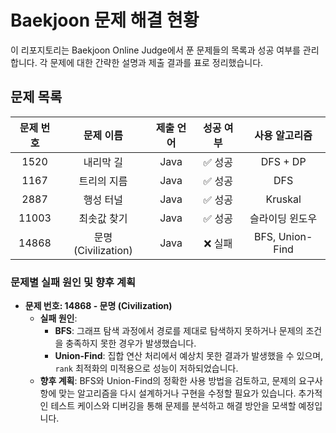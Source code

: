 # Baekjoon 문제 해결 현황

이 리포지토리는 Baekjoon Online Judge에서 푼 문제들의 목록과 성공 여부를 관리합니다. 각 문제에 대한 간략한 설명과 제출 결과를 표로 정리했습니다.

## 문제 목록

| 문제 번호 | 문제 이름           | 제출 언어 | 성공 여부  |       사용 알고리즘        |
|:--------:|:-----------------:|:---------:|:------:|:--------------------:|
| 1520     | 내리막 길           | Java      |  ✅ 성공  |       DFS + DP       |
| 1167     | 트리의 지름         | Java      |  ✅ 성공  |         DFS          |
| 2887     | 행성 터널           | Java      |  ✅ 성공  |       Kruskal        |
| 11003    | 최솟값 찾기          | Java      |  ✅ 성공  | 슬라이딩 윈도우 |
| 14868    | 문명 (Civilization) | Java      | ❌ 실패   |   BFS, Union-Find    |

### 문제별 실패 원인 및 향후 계획

- **문제 번호: 14868 - 문명 (Civilization)**
    - **실패 원인**:
        - **BFS**: 그래프 탐색 과정에서 경로를 제대로 탐색하지 못하거나 문제의 조건을 충족하지 못한 경우가 발생했습니다.
        - **Union-Find**: 집합 연산 처리에서 예상치 못한 결과가 발생했을 수 있으며, `rank` 최적화의 미적용으로 성능이 저하되었습니다.
    - **향후 계획**: BFS와 Union-Find의 정확한 사용 방법을 검토하고, 문제의 요구사항에 맞는 알고리즘을 다시 설계하거나 구현을 수정할 필요가 있습니다. 추가적인 테스트 케이스와 디버깅을 통해 문제를 분석하고 해결 방안을 모색할 예정입니다.

